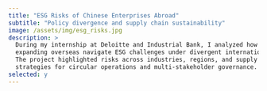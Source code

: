 ```yaml
---
title: "ESG Risks of Chinese Enterprises Abroad"
subtitle: "Policy divergence and supply chain sustainability"
image: /assets/img/esg_risks.jpg
description: >
  During my internship at Deloitte and Industrial Bank, I analyzed how Chinese enterprises
  expanding overseas navigate ESG challenges under divergent international regulations.
  The project highlighted risks across industries, regions, and supply chains, and proposed
  strategies for circular operations and multi-stakeholder governance.
selected: y
---
```

